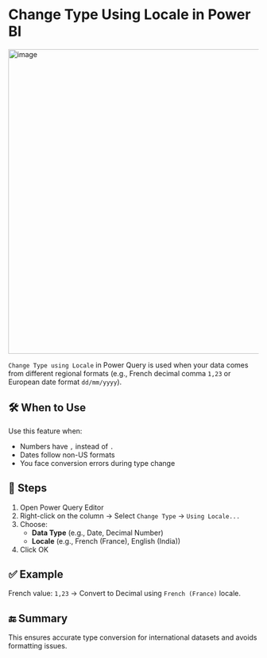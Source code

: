 # Change Type Using Locale in Power BI
<img width="837" height="614" alt="image" src="https://github.com/user-attachments/assets/88142bb8-a257-4b55-b5ba-b448ac054f90" />


`Change Type using Locale` in Power Query is used when your data comes from different regional formats (e.g., French decimal comma `1,23` or European date format `dd/mm/yyyy`).

## 🛠️ When to Use

Use this feature when:
- Numbers have `,` instead of `.`
- Dates follow non-US formats
- You face conversion errors during type change

## 🔄 Steps
1. Open Power Query Editor
2. Right-click on the column → Select `Change Type` → `Using Locale...`
3. Choose:
   - **Data Type** (e.g., Date, Decimal Number)
   - **Locale** (e.g., French (France), English (India))
4. Click OK

## ✅ Example

French value: `1,23` → Convert to Decimal using `French (France)` locale.

## 🔚 Summary

This ensures accurate type conversion for international datasets and avoids formatting issues.

